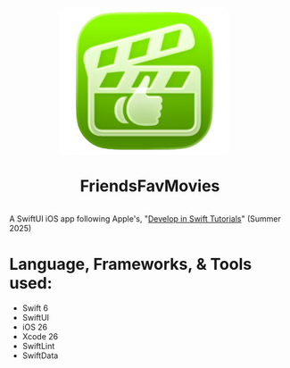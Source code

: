 <div align="center">
  <img src="https://github.com/OGSarah/FriendsFavMovies/blob/9ffe6bd6bbf3d904f6a2386036a6ad734401ee7d/AppIcon_Screenshot.png" width="300" style="border: 3px solid white; border-radius: 15px; vertical-align: middle; margin-right: 20px;">
  <h1 style="display: inline-block; vertical-align: middle;">FriendsFavMovies</h1>
</div>

A SwiftUI iOS app following Apple's, "[Develop in Swift Tutorials](https://developer.apple.com/tutorials/develop-in-swift/navigate-sample-data)" (Summer 2025) 

# Language, Frameworks, & Tools used:
- Swift 6
- SwiftUI
- iOS 26
- Xcode 26
- SwiftLint
- SwiftData
